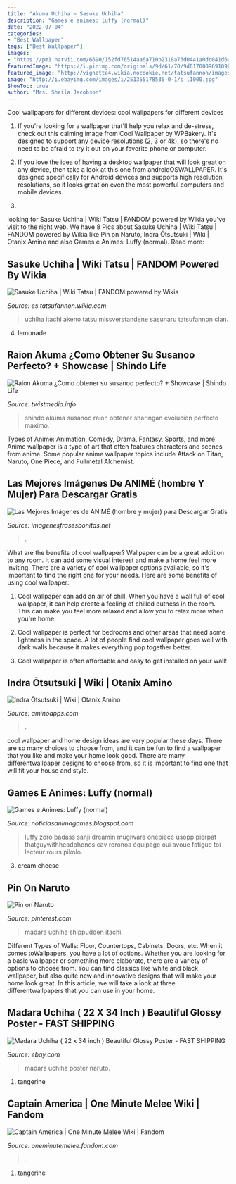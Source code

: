 ```yaml
---
title: "Akuma Uchiha ~ Sasuke Uchiha"
description: "Games e animes: luffy (normal)"
date: "2022-07-04"
categories:
- "Best Wallpaper"
tags: ["Best Wallpaper"]
images:
- "https://pm1.narvii.com/6690/152fd76514aa6a710b2318a73d0441a0dc041d6a_hq.jpg"
featuredImage: "https://i.pinimg.com/originals/9d/61/70/9d617000969109be68e314052dde2cb5.jpg"
featured_image: "http://vignette4.wikia.nocookie.net/tatsufannon/images/c/ce/Sasuke_Shippuden.png/revision/latest?cb=20140613140900&amp;path-prefix=es"
image: "http://i.ebayimg.com/images/i/251355178536-0-1/s-l1000.jpg"
ShowToc: true
author: "Mrs. Sheila Jacobson"
---
```



Cool wallpapers for different devices:
cool wallpapers for different devices 

1. If you're looking for a wallpaper that'll help you relax and de-stress, check out this calming image from Cool Wallpaper by WPBakery. It's designed to support any device resolutions (2, 3 or 4k), so there's no need to be afraid to try it out on your favorite phone or computer.

2. If you love the idea of having a desktop wallpaper that will look great on any device, then take a look at this one from androidOSWALLPAPER. It's designed specifically for Android devices and supports high resolution resolutions, so it looks great on even the most powerful computers and mobile devices.

3.

	

		
looking for Sasuke Uchiha | Wiki Tatsu | FANDOM powered by Wikia you've visit to the right web. We have 8 Pics about Sasuke Uchiha | Wiki Tatsu | FANDOM powered by Wikia like Pin on Naruto, Indra Ōtsutsuki | Wiki | Otanix Amino and also Games e Animes: Luffy (normal). Read more:
		
    
## Sasuke Uchiha | Wiki Tatsu | FANDOM Powered By Wikia

<img loading=lazy src="http://vignette4.wikia.nocookie.net/tatsufannon/images/c/ce/Sasuke_Shippuden.png/revision/latest?cb=20140613140900&amp;path-prefix=es" onerror="this.onerror=null;this.src='https://tse4.mm.bing.net/th?id=OIP.qOiuCM7ZTi1HXE3M_w2DBwHaG2&amp;pid=15.1';" alt="Sasuke Uchiha | Wiki Tatsu | FANDOM powered by Wikia">

_Source: es.tatsufannon.wikia.com_

>uchiha itachi akeno tatsu missverstandene sasunaru tatsufannon clan. 

	

4. lemonade 

    
## Raion Akuma ¿Como Obtener Su Susanoo Perfecto? + Showcase | Shindo Life

<img loading=lazy src="https://img.youtube.com/vi/S4y6AA4A-eA/mqdefault.jpg" onerror="this.onerror=null;this.src='https://tse3.mm.bing.net/th?id=OIP.BYT3tkB6T73QXEJEkYYbAQAAAA&amp;pid=15.1';" alt="Raion Akuma ¿Como obtener su susanoo perfecto? + Showcase | Shindo Life">

_Source: twistmedia.info_

>shindo akuma susanoo raion obtener sharingan evolucion perfecto maximo. 

	

Types of Anime: Animation, Comedy, Drama, Fantasy, Sports, and more
Anime wallpaper is a type of art that often features characters and scenes from anime. Some popular anime wallpaper topics include Attack on Titan, Naruto, One Piece, and Fullmetal Alchemist.

    
## Las Mejores Imágenes De ANIMÉ (hombre Y Mujer) Para Descargar Gratis

<img loading=lazy src="https://imagenesfrasesbonitas.net/wp-content/uploads/2018/11/Anime22.jpg" onerror="this.onerror=null;this.src='https://tse1.mm.bing.net/th?id=OIP.1AENtaKtjOhg_sqk6eTLIgHaM-&amp;pid=15.1';" alt="Las Mejores Imágenes de ANIMÉ (hombre y mujer) para Descargar Gratis">

_Source: imagenesfrasesbonitas.net_

>. 

	

What are the benefits of cool wallpaper?
Wallpaper can be a great addition to any room. It can add some visual interest and make a home feel more inviting. There are a variety of cool wallpaper options available, so it's important to find the right one for your needs. Here are some benefits of using cool wallpaper: 
1. Cool wallpaper can add an air of chill. When you have a wall full of cool wallpaper, it can help create a feeling of chilled outness in the room. This can make you feel more relaxed and allow you to relax more when you're home. 

2. Cool wallpaper is perfect for bedrooms and other areas that need some lightness in the space. A lot of people find cool wallpaper goes well with dark walls because it makes everything pop together better. 

3. Cool wallpaper is often affordable and easy to get installed on your wall!

    
## Indra Ōtsutsuki | Wiki | Otanix Amino

<img loading=lazy src="https://pm1.narvii.com/6690/152fd76514aa6a710b2318a73d0441a0dc041d6a_hq.jpg" onerror="this.onerror=null;this.src='https://tse3.mm.bing.net/th?id=OIP.Jh9-QmQjErIv7Yd-roFG4AHaKZ&amp;pid=15.1';" alt="Indra Ōtsutsuki | Wiki | Otanix Amino">

_Source: aminoapps.com_

>. 

	

cool wallpaper and home design ideas are very popular these days. There are so many choices to choose from, and it can be fun to find a wallpaper that you like and make your home look good. There are many differentwallpaper designs to choose from, so it is important to find one that will fit your house and style.

    
## Games E Animes: Luffy (normal)

<img loading=lazy src="https://1.bp.blogspot.com/-9BxmsUV2ZqQ/UfLFhaaVm8I/AAAAAAAAALY/oKewNYkFu4E/s1600/luffy_the_captain_by_pikoloz_dreamin-d5fyzon.jpg" onerror="this.onerror=null;this.src='https://tse4.mm.bing.net/th?id=OIP.jH016b0l1-DoqD59jKJRNgHaKY&amp;pid=15.1';" alt="Games e Animes: Luffy (normal)">

_Source: noticiasanimagames.blogspot.com_

>luffy zoro badass sanji dreamin mugiwara onepiece usopp pierpat thatguywithheadphones cav roronoa équipage oui avoue fatigue toi lecteur rours pikolo. 

	

3. cream cheese 

    
## Pin On Naruto

<img loading=lazy src="https://i.pinimg.com/originals/9d/61/70/9d617000969109be68e314052dde2cb5.jpg" onerror="this.onerror=null;this.src='https://tse1.mm.bing.net/th?id=OIP.JsB7In1wfIGAOJw1N1Y3kwHaFA&amp;pid=15.1';" alt="Pin on Naruto">

_Source: pinterest.com_

>madara uchiha shippudden itachi. 

	

Different Types of Walls: Floor, Countertops, Cabinets, Doors, etc.
When it comes toWallpapers, you have a lot of options. Whether you are looking for a basic wallpaper or something more elaborate, there are a variety of options to choose from. You can find classics like white and black wallpaper, but also quite new and innovative designs that will make your home look great. In this article, we will take a look at three differentwallpapers that you can use in your home.

    
## Madara Uchiha ( 22 X 34 Inch ) Beautiful Glossy Poster - FAST SHIPPING

<img loading=lazy src="http://i.ebayimg.com/images/i/251355178536-0-1/s-l1000.jpg" onerror="this.onerror=null;this.src='https://tse4.mm.bing.net/th?id=OIP.AujwJO2iAlk3Jqop3jGr0QHaK4&amp;pid=15.1';" alt="Madara Uchiha ( 22 x 34 inch ) Beautiful Glossy Poster - FAST SHIPPING">

_Source: ebay.com_

>madara uchiha poster naruto. 

	

1. tangerine 

    
## Captain America | One Minute Melee Wiki | Fandom

<img loading=lazy src="https://static.wikia.nocookie.net/oneminutemelee/images/b/b4/Captain-America-PNG-Transparent-Image.png/revision/latest?cb=20180115071520" onerror="this.onerror=null;this.src='https://tse2.mm.bing.net/th?id=OIP.gLOwcHZ6d2SnQacik3_-SAHaLi&amp;pid=15.1';" alt="Captain America | One Minute Melee Wiki | Fandom">

_Source: oneminutemelee.fandom.com_

>. 

	

1. tangerine 

